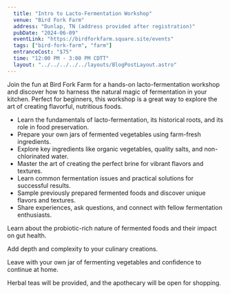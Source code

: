 ```yaml
---
  title: "Intro to Lacto-Fermentation Workshop"
  venue: "Bird Fork Farm"
  address: "Dunlap, TN (address provided after registration)"
  pubDate: "2024-06-09"
  eventLink: "https://birdforkfarm.square.site/events"
  tags: ["bird-fork-farm", "farm"]
  entranceCost: "$75"
  time: "12:00 PM - 3:00 PM CDTT"
  layout: "../../../../../layouts/BlogPostLayout.astro"
---
```



Join the fun at Bird Fork Farm for a hands-on lacto-fermentation workshop and discover how to harness the natural magic of fermentation in your kitchen. Perfect for beginners, this workshop is a great way to explore the art of creating flavorful, nutritious foods.

- Learn the fundamentals of lacto-fermentation, its historical roots, and its role in food preservation.
- Prepare your own jars of fermented vegetables using farm-fresh ingredients.
- Explore key ingredients like organic vegetables, quality salts, and non-chlorinated water.
- Master the art of creating the perfect brine for vibrant flavors and textures.
- Learn common fermentation issues and practical solutions for successful results.
- Sample previously prepared fermented foods and discover unique flavors and textures.
- Share experiences, ask questions, and connect with fellow fermentation enthusiasts.

Learn about the probiotic-rich nature of fermented foods and their impact on gut health.

Add depth and complexity to your culinary creations.

Leave with your own jar of fermenting vegetables and confidence to continue at home.

Herbal teas will be provided, and the apothecary will be open for shopping.